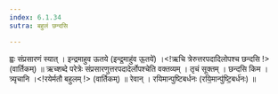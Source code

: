 ```yaml
---
index: 6.1.34
sutra: बहुलं छन्दसि

---
```

 ह्वः संप्रसारणं स्यात् । इन्द्रमाहुव ऊतये (इन्द्र॒माहु॑व ऊ॒तये॑) ।<!ऋचि त्रेरुत्तरपदादिलोपश्च छन्दसि !> (वार्तिकम्) ॥ ऋच्शब्दे परेत्रेः संप्रसारणुत्तरपदादेर्लोपश्चेति वक्तव्यम् । तृचं सूक्तम् । छन्दसि किम । त्र्यृचानि ।<!रयेर्मतौ बहुलम् !> (वार्तिकम्) ॥ रेवान् । रयिमान्पुष्टिबर्धनः (रयि॒मान्पु॑ष्टि॒बर्ध॑नः) ॥